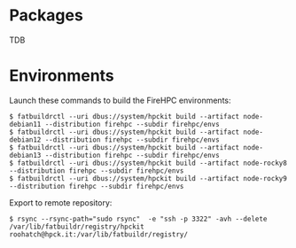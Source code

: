 # Packages

TDB

# Environments

Launch these commands to build the FireHPC environments:

```
$ fatbuildrctl --uri dbus://system/hpckit build --artifact node-debian11 --distribution firehpc --subdir firehpc/envs
$ fatbuildrctl --uri dbus://system/hpckit build --artifact node-debian12 --distribution firehpc --subdir firehpc/envs
$ fatbuildrctl --uri dbus://system/hpckit build --artifact node-debian13 --distribution firehpc --subdir firehpc/envs
$ fatbuildrctl --uri dbus://system/hpckit build --artifact node-rocky8 --distribution firehpc --subdir firehpc/envs
$ fatbuildrctl --uri dbus://system/hpckit build --artifact node-rocky9 --distribution firehpc --subdir firehpc/envs
```

Export to remote repository:

```
$ rsync --rsync-path="sudo rsync"  -e "ssh -p 3322" -avh --delete /var/lib/fatbuildr/registry/hpckit roohatch@hpck.it:/var/lib/fatbuildr/registry/
```
